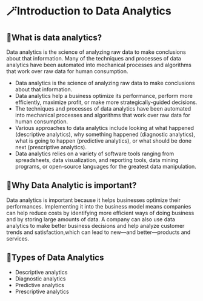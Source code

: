 # 🪄Introduction to Data Analytics
## 🧿What is data analytics?
Data analytics is the science of analyzing raw data to make conclusions about that information.
Many of the techniques and processes of data analytics have been automated into mechanical processes and algorithms that work over raw data for human consumption.

- Data analytics is the science of analyzing raw data to make conclusions about that information.
- Data analytics help a business optimize its performance, perform more efficiently, maximize profit, or make more strategically-guided decisions.
- The techniques and processes of data analytics have been automated into mechanical processes and algorithms that work over raw data for human consumption. 
- Various approaches to data analytics include looking at what happened (descriptive analytics), why something happened (diagnostic analytics), what is going to happen (predictive analytics), or what should be done next (prescriptive analytics).
- Data analytics relies on a variety of software tools ranging from spreadsheets, data visualization, and reporting tools, data mining programs, or open-source languages for the greatest data manipulation.

## 🧿Why Data Analytic is important?
Data analytics is important because it helps businesses optimize their performances. Implementing it into the business model means companies can help reduce costs by identifying more efficient ways of doing business and by storing large amounts of data.
A company can also use data analytics to make better business decisions and help analyze customer trends and satisfaction,which can lead to new—and better—products and services. 

## 🧿Types of Data Analytics
- Descriptive analytics
- Diagnostic analytics
- Predictive analytics
- Prescriptive analytics

